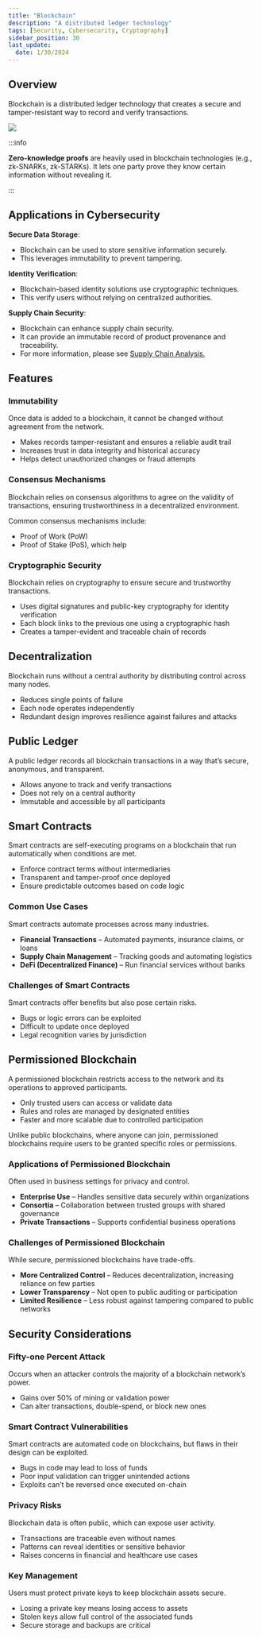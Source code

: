 ```yaml
---
title: "Blockchain"
description: "A distributed ledger technology"
tags: [Security, Cybersecurity, Cryptography]
sidebar_position: 30
last_update:
  date: 1/30/2024
---
```



## Overview 

Blockchain is a distributed ledger technology that creates a secure and tamper-resistant way to record and verify transactions. 


<div class="img-center">

![](/img/docs/sec+-blockchain-diagram.png)


</div>

:::info 

**Zero-knowledge proofs** are heavily used in blockchain technologies (e.g., zk-SNARKs, zk-STARKs). It lets one party prove they know certain information without revealing it. 

:::

## Applications in Cybersecurity

**Secure Data Storage**: 

- Blockchain can be used to store sensitive information securely.
- This leverages immutability to prevent tampering.

**Identity Verification**: 

- Blockchain-based identity solutions use cryptographic techniques.
- This verify users without relying on centralized authorities.

**Supply Chain Security**: 

- Blockchain can enhance supply chain security.
- It can provide an immutable record of product provenance and traceability.
- For more information, please see [Supply Chain Analysis.](/docs/007-Cybersecurity/021-Risk-and-Governance/062-Third-Party-Vendor-Risks.md#supply-chain-attacks)

## Features

### Immutability 

Once data is added to a blockchain, it cannot be changed without agreement from the network.

- Makes records tamper-resistant and ensures a reliable audit trail
- Increases trust in data integrity and historical accuracy
- Helps detect unauthorized changes or fraud attempts


### Consensus Mechanisms

Blockchain relies on consensus algorithms to agree on the validity of transactions, ensuring trustworthiness in a decentralized environment.

Common consensus mechanisms include:

- Proof of Work (PoW)
- Proof of Stake (PoS), which help 


### Cryptographic Security

Blockchain relies on cryptography to ensure secure and trustworthy transactions.

- Uses digital signatures and public-key cryptography for identity verification
- Each block links to the previous one using a cryptographic hash
- Creates a tamper-evident and traceable chain of records



## Decentralization

Blockchain runs without a central authority by distributing control across many nodes.

- Reduces single points of failure
- Each node operates independently
- Redundant design improves resilience against failures and attacks


## Public Ledger

A public ledger records all blockchain transactions in a way that’s secure, anonymous, and transparent.

- Allows anyone to track and verify transactions
- Does not rely on a central authority
- Immutable and accessible by all participants



## Smart Contracts

Smart contracts are self-executing programs on a blockchain that run automatically when conditions are met.

- Enforce contract terms without intermediaries
- Transparent and tamper-proof once deployed
- Ensure predictable outcomes based on code logic

### Common Use Cases

Smart contracts automate processes across many industries.

- **Financial Transactions** – Automated payments, insurance claims, or loans
- **Supply Chain Management** – Tracking goods and automating logistics
- **DeFi (Decentralized Finance)** – Run financial services without banks

### Challenges of Smart Contracts

Smart contracts offer benefits but also pose certain risks.

- Bugs or logic errors can be exploited
- Difficult to update once deployed
- Legal recognition varies by jurisdiction


## Permissioned Blockchain

A permissioned blockchain restricts access to the network and its operations to approved participants.

- Only trusted users can access or validate data
- Rules and roles are managed by designated entities
- Faster and more scalable due to controlled participation

Unlike public blockchains, where anyone can join, permissioned blockchains require users to be granted specific roles or permissions.

### Applications of Permissioned Blockchain

Often used in business settings for privacy and control.

- **Enterprise Use** – Handles sensitive data securely within organizations
- **Consortia** – Collaboration between trusted groups with shared governance
- **Private Transactions** – Supports confidential business operations

### Challenges of Permissioned Blockchain

While secure, permissioned blockchains have trade-offs.

- **More Centralized Control** – Reduces decentralization, increasing reliance on few parties
- **Lower Transparency** – Not open to public auditing or participation
- **Limited Resilience** – Less robust against tampering compared to public networks

## Security Considerations

### Fifty-one Percent Attack

Occurs when an attacker controls the majority of a blockchain network’s power.

- Gains over 50% of mining or validation power
- Can alter transactions, double-spend, or block new ones


### Smart Contract Vulnerabilities

Smart contracts are automated code on blockchains, but flaws in their design can be exploited.

- Bugs in code may lead to loss of funds
- Poor input validation can trigger unintended actions
- Exploits can’t be reversed once executed on-chain


### Privacy Risks

Blockchain data is often public, which can expose user activity.

- Transactions are traceable even without names
- Patterns can reveal identities or sensitive behavior
- Raises concerns in financial and healthcare use cases

### Key Management

Users must protect private keys to keep blockchain assets secure.

- Losing a private key means losing access to assets
- Stolen keys allow full control of the associated funds
- Secure storage and backups are critical


